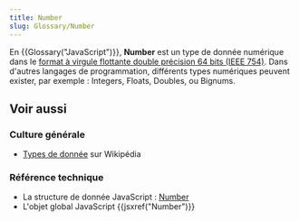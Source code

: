 ```yaml
---
title: Number
slug: Glossary/Number
---
```


En {{Glossary("JavaScript")}}, **Number** est un type de donnée numérique dans le [format à virgule flottante double précision 64 bits (IEEE 754)](https://fr.wikipedia.org/wiki/IEEE_754). Dans d'autres langages de programmation, différents types numériques peuvent exister, par exemple : Integers, Floats, Doubles, ou Bignums.

## Voir aussi

### Culture générale

- [Types de donnée](<https://fr.wikipedia.org/wiki/Type_(informatique)#Types_prédéfinis>) sur Wikipédia

### Référence technique

- La structure de donnée JavaScript : [Number](/fr/docs/Web/JavaScript/Structures_de_données#Le_type_nombre)
- L'objet global JavaScript {{jsxref("Number")}}
